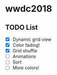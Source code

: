 # wwdc2018

## TODO List

- [x] Dynamic grid view
- [x] Color fading!
- [x] Grid shuffle
- [ ] Animations
- [ ] Sort
- [ ] More colors!
